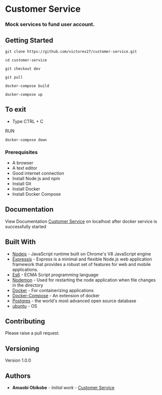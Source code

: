 # Customer Service
### Mock services to fund user account.




## Getting Started

```
git clone https://github.com/victorex27/customer-service.git

cd customer-service

git checkout dev

git pull

docker-compose build

docker-compose up

```

## To exit
- Type CTRL + C

RUN
```
docker-compose down
```

### Prerequisites

- A browser
- A text editor
- Good internet connection
- Install Node js and npm
- Install Git
- Install Docker
- Install Docker Compose



## Documentation

View Documentation [Customer Service](http://localhost:7000/api-docs) on localhost after docker service is successfully started

## Built With

* [Nodejs](https://nodejs.org/en/) -  JavaScript runtime built on Chrome's V8 JavaScript engine
* [Expressjs](https://expressjs.com/) -  Express is a minimal and flexible Node.js web application framework that provides a robust set of features for web and mobile applications.
* [Es6](https://es6.io/) - ECMA Script programming language
* [Nodemon](https://nodemon.io/) - Used  for restarting the node application when file changes in the directory
* [Docker](https://www.docker.com/) - For containerizing applications
* [Docker-Compose](https://docs.docker.com/compose/install/) - An extension of docker
* [Postgres](https://www.postgresql.org/) - the world's most advanced open source database
* [ubuntu](https://ubuntu.com/) - OS

## Contributing

Please raise a pull request.

## Versioning

Version 1.0.0 

## Authors

* **Amaobi Obikobe** - *Initial work* - [Customer Service](https://github.com/victorex27/customer-service.git)

